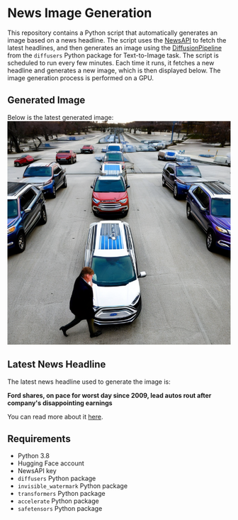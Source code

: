 # News Image Generation
This repository contains a Python script that automatically generates an image based on a news headline. The script uses the [NewsAPI](https://newsapi.org/) to fetch the latest headlines, and then generates an image using the [DiffusionPipeline](https://github.com/huggingface/diffusers) from the `diffusers` Python package for Text-to-Image task.
The script is scheduled to run every few minutes. Each time it runs, it fetches a new headline and generates a new image, which is then displayed below. The image generation process is performed on a GPU.

## Generated Image
Below is the latest generated image:
![Generated Image](image.png)

## Latest News Headline
The latest news headline used to generate the image is:

**Ford shares, on pace for worst day since 2009, lead autos rout after company's disappointing earnings**

You can read more about it [here](https://news.google.com/rss/articles/CBMinAFBVV95cUxQRDVjVlVObktzYm9ObEdIRTZhb244VG9YbGlNUFI2cnN6ajc2YnhOMUtKd2VxYWJRNFBMUzhXWmpKN1JEXzZadGVjSFZxSVBleHMxcEZzQ0lULTJYakh6ay0xcVk4YUc1X2FKeDdzZGZzY0ZwVFJVVllTZlkxSHVITUFpUGFkZ1RuMEY4ZUNxazFJTVVySzVYd2cwZEzSAaIBQVVfeXFMTkpNaDRuOFF4LS1PX2FkUU8zcGNTRjBaRVpEcjNsdW43RW9PeE94YlY0UVJ6blp2bGFmMk5qTk1tYWkyUW5mMS1sR0s4LXQ5SGVrSjdaN0ROVURrTkNVSkxPcUVmNmlwQkU5b1hzYzQ5VHFzVHc0azd3Y3liaXZjckRtZHJrQ2pyZkpjclFHLTd0Z3pTZ1kxU2dRb04tbDlmWndR?oc=5).

## Requirements
- Python 3.8
- Hugging Face account
- NewsAPI key
- `diffusers` Python package
- `invisible_watermark` Python package
- `transformers` Python package
- `accelerate` Python package
- `safetensors` Python package
